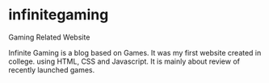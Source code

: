 # infinitegaming
Gaming Related Website

Infinite Gaming is a blog based on Games. It was my first website created in college. using HTML, CSS and Javascript.
It is mainly about review of recently launched games.
